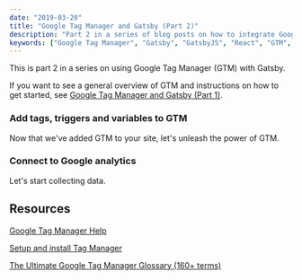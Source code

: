 ```yaml
---
date: "2019-03-20" 
title: "Google Tag Manager and Gatsby (Part 2)"
description: "Part 2 in a series of blog posts on how to integrate Google Tag Manager with GatsbyJS"
keywords: ["Google Tag Manager", "Gatsby", "GatsbyJS", "React", "GTM", "Google Analytics", "GA"]
---
```


This is part 2 in a series on using Google Tag Manager (GTM) with Gatsby.

If you want to see a general overview of GTM and instructions on how to get started, see [Google Tag Manager and Gatsby (Part 1)](/blog/google-tag-manager).

### Add tags, triggers and variables to GTM 

Now that we've added GTM to your site, let's unleash the power of GTM.

### Connect to Google analytics

Let's start collecting data.

## Resources
[Google Tag Manager Help](https://support.google.com/tagmanager#topic=3441530)

[Setup and install Tag Manager](https://support.google.com/tagmanager/answer/6103696?hl=en)

[The Ultimate Google Tag Manager Glossary (160+ terms)](https://www.analyticsmania.com/post/google-tag-manager-glossary/)
